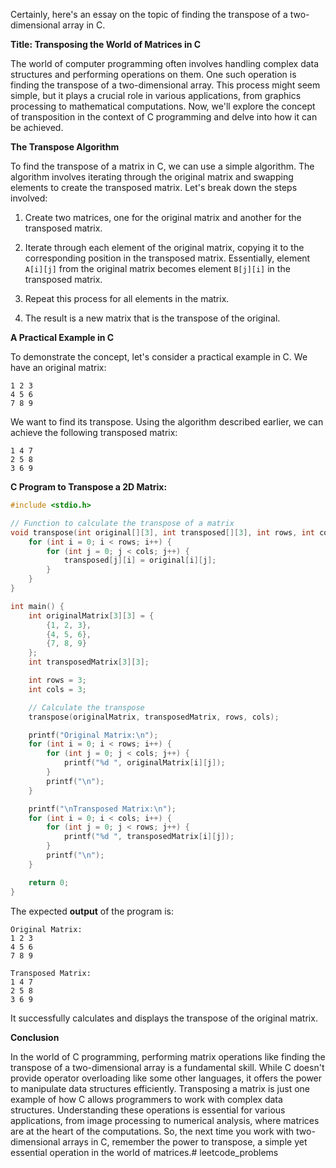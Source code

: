 Certainly, here's an essay on the topic of finding the transpose of a two-dimensional array in C.

**Title: Transposing the World of Matrices in C**

The world of computer programming often involves handling complex data structures and performing operations on them. One such operation is finding the transpose of a two-dimensional array. This process might seem simple, but it plays a crucial role in various applications, from graphics processing to mathematical computations. Now, we'll explore the concept of transposition in the context of C programming and delve into how it can be achieved.

**The Transpose Algorithm**

To find the transpose of a matrix in C, we can use a simple algorithm. The algorithm involves iterating through the original matrix and swapping elements to create the transposed matrix. Let's break down the steps involved:

1. Create two matrices, one for the original matrix and another for the transposed matrix.

2. Iterate through each element of the original matrix, copying it to the corresponding position in the transposed matrix. Essentially, element `A[i][j]` from the original matrix becomes element `B[j][i]` in the transposed matrix.

3. Repeat this process for all elements in the matrix.

4. The result is a new matrix that is the transpose of the original.

**A Practical Example in C**

To demonstrate the concept, let's consider a practical example in C. We have an original matrix:

```
1 2 3
4 5 6
7 8 9
```

We want to find its transpose. Using the algorithm described earlier, we can achieve the following transposed matrix:

```
1 4 7
2 5 8
3 6 9
```
**C Program to Transpose a 2D Matrix:**

```c
#include <stdio.h>

// Function to calculate the transpose of a matrix
void transpose(int original[][3], int transposed[][3], int rows, int cols) {
    for (int i = 0; i < rows; i++) {
        for (int j = 0; j < cols; j++) {
            transposed[j][i] = original[i][j];
        }
    }
}

int main() {
    int originalMatrix[3][3] = {
        {1, 2, 3},
        {4, 5, 6},
        {7, 8, 9}
    };
    int transposedMatrix[3][3];

    int rows = 3;
    int cols = 3;

    // Calculate the transpose
    transpose(originalMatrix, transposedMatrix, rows, cols);

    printf("Original Matrix:\n");
    for (int i = 0; i < rows; i++) {
        for (int j = 0; j < cols; j++) {
            printf("%d ", originalMatrix[i][j]);
        }
        printf("\n");
    }

    printf("\nTransposed Matrix:\n");
    for (int i = 0; i < cols; i++) {
        for (int j = 0; j < rows; j++) {
            printf("%d ", transposedMatrix[i][j]);
        }
        printf("\n");
    }

    return 0;
}
```

The expected **output** of the program is:

```
Original Matrix:
1 2 3
4 5 6
7 8 9

Transposed Matrix:
1 4 7
2 5 8
3 6 9
```

It successfully calculates and displays the transpose of the original matrix.


**Conclusion**

In the world of C programming, performing matrix operations like finding the transpose of a two-dimensional array is a fundamental skill. While C doesn't provide operator overloading like some other languages, it offers the power to manipulate data structures efficiently. Transposing a matrix is just one example of how C allows programmers to work with complex data structures. Understanding these operations is essential for various applications, from image processing to numerical analysis, where matrices are at the heart of the computations. So, the next time you work with two-dimensional arrays in C, remember the power to transpose, a simple yet essential operation in the world of matrices.# leetcode_problems
